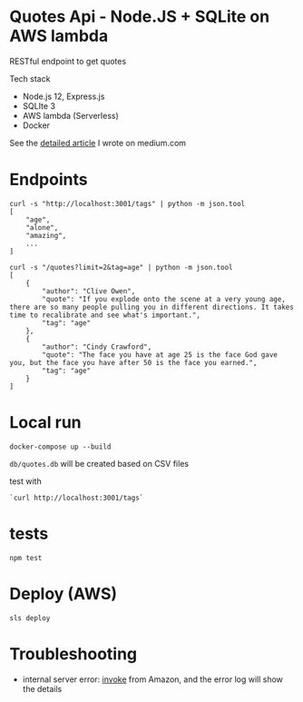# Quotes Api - Node.JS + SQLite on AWS lambda

RESTful endpoint to get quotes

Tech stack
* Node.js 12, Express.js
* SQLIte 3
* AWS lambda (Serverless)
* Docker

See the [detailed article](https://medium.com/@elvisciotti/how-to-create-a-serverless-microservice-node-js-sqlite-44888abb3847) I wrote on medium.com 

# Endpoints

    curl -s "http://localhost:3001/tags" | python -m json.tool
    [
        "age",
        "alone",
        "amazing",
        ...
    ]    
    
    curl -s "/quotes?limit=2&tag=age" | python -m json.tool
    [
        {
            "author": "Clive Owen",
            "quote": "If you explode onto the scene at a very young age, there are so many people pulling you in different directions. It takes time to recalibrate and see what's important.",
            "tag": "age"
        },
        {
            "author": "Cindy Crawford",
            "quote": "The face you have at age 25 is the face God gave you, but the face you have after 50 is the face you earned.",
            "tag": "age"
        }
    ]

# Local run
    docker-compose up --build

`db/quotes.db` will be created based on CSV files

test with
 
    `curl http://localhost:3001/tags`

# tests

    npm test
 

# Deploy (AWS)

    sls deploy

# Troubleshooting
 * internal server error:
   [invoke](https://us-east-1.console.aws.amazon.com/apigateway/home?region=us-east-1) from Amazon, and the error log will show the details
